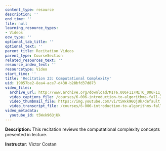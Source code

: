 ```yaml
---
content_type: resource
description: ''
end_time: ''
file: null
learning_resource_types:
- Videos
ocw_type: ''
optional_tab_title: ''
optional_text: ''
parent_title: Recitation Videos
parent_type: CourseSection
related_resources_text: ''
resource_index_text: ''
resourcetype: Video
start_time: ''
title: 'Recitation 23: Computational Complexity'
uid: 19857be2-8ea4-ace7-d430-b28bfd37d873
video_files:
  archive_url: http://www.archive.org/download/MIT6.006F11/MIT6_006F11_rec23_300k.mp4
  video_captions_file: /courses/6-006-introduction-to-algorithms-fall-2011/997e8ae4b7a255738d284d82882fb8b0_t5Wxk96QjUk.vtt
  video_thumbnail_file: https://img.youtube.com/vi/t5Wxk96QjUk/default.jpg
  video_transcript_file: /courses/6-006-introduction-to-algorithms-fall-2011/168b6e05da169297f26caad846c1f722_t5Wxk96QjUk.pdf
video_metadata:
  youtube_id: t5Wxk96QjUk
---
```


**Description:** This recitation reviews the computational complexity concepts presented in lecture.

**Instructor:** Victor Costan



